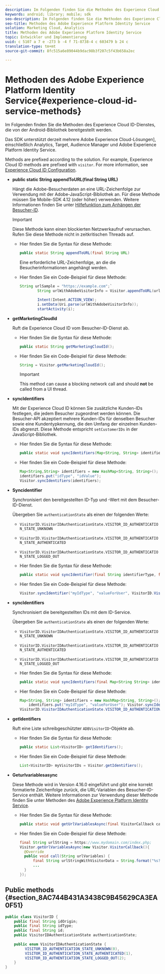 ```yaml
---
description: Im Folgenden finden Sie die Methoden des Experience Cloud ID-Dienstes, die von der Android-Bibliothek bereitgestellt werden.
keywords: android; library; mobile; sdk
seo-description: Im Folgenden finden Sie die Methoden des Experience Cloud ID-Dienstes, die von der Android-Bibliothek bereitgestellt werden.
seo-title: Methoden des Adobe Experience Platform Identity Service
solution: Marketing Cloud, Analytics
title: Methoden des Adobe Experience Platform Identity Service
topic: Entwickler und Implementierung
uuid: c 5107 a 7 e -273 b -4 f 71-8738-4 c 603479 b 24 c
translation-type: tm+mt
source-git-commit: 8fc515a6e89044b9dac98b3f207c5f43b658a2ec

---
```



# Methoden des Adobe Experience Platform Identity Service{#experience-cloud-id-service-methods}

Im Folgenden finden Sie die Methoden des Experience Cloud ID-Dienstes, die von der Android-Bibliothek bereitgestellt werden.

Das SDK unterstützt derzeit mehrere Adobe Experience Cloud-Lösungen], einschließlich Analytics, Target, Audience Manager und Adobe Experience Platform Identity Service.

Methods are prefixed according to the solution. For example, Experience Cloud ID methods are prefixed with `visitor`. For more information, see [Experience Cloud ID Configuration](/help/android/c-marketing-cloud/mcvid.md).

* **public static String appendToURL(final String URL)**

   Hängt die Adobe-Besucherdaten an eine URL-Zeichenfolge zur Verwendung mit der Adobe-JavaScript-Bibliothek an. Für diese Methode müssen Sie Mobile-SDK 4.12 (oder höher) verwenden. Weitere Informationen finden Sie unter [Hilfefunktion zum Anhängen der Besucher-ID](https://marketing.adobe.com/resources/help/en_US/mcvid/mcvid-appendvisitorid.html).

   >[!IMPORTANT]
   >
   >Diese Methode kann einen blockierten Netzwerkaufruf verursachen. Rufen Sie diese Methode nicht in zeitkritischen Threads auf.

   * Hier finden Sie die Syntax für diese Methode:

      ```java
      public static String appendToURL(final String URL) 
      ```

      Eine erforderliche URL-Zeichenfolge, an die die Besucherinformationen angehängt werden.

   * Hier finden Sie ein Code-Beispiel für diese Methode:

      ```java
      String urlSample = "https://example.com";`
              String urlWithAdobeVisitorInfo = Visitor.appendToURL(urlSample);
      
              Intent(Intent.ACTION_VIEW);
              i.setData(Uri.parse(urlWithAdobeVisitorInfo));
              startActivity(i);
      ```

* **getMarketingCloudId**

   Ruft die Experience Cloud ID vom Besucher-ID-Dienst ab.

   * Hier finden Sie die Syntax für diese Methode:

      ```java
      public static String getMarketingCloudId(); 
      ```

   * Hier finden Sie ein Code-Beispiel für diese Methode:

      ```java
      String = Visitor.getMarketingCloudId();
      ```

      >[!IMPORTANT]
      >
      >This method can cause a blocking network call and should **not** be called from a UI thread.

* **syncIdentifiers**

   Mit der Experience Cloud ID können Sie zusätzliche Kunden-IDs festlegen, die jedem Besucher zugeordnet werden können. Die Besucher-API akzeptiert mehrere Kunden-IDs für denselben Besucher sowie eine Kundentypkennung, die den Umfang der einzelnen Kunden-IDs abgrenzt. Diese Methode entspricht `setCustomerIDs` in der JavaScript-Bibliothek.

   * Hier finden Sie die Syntax für diese Methode:

      ```java
      public static void syncIdentifiers(Map<String, String> identifiers); 
      ```

   * Hier finden Sie ein Code-Beispiel für diese Methode:

      ```java
      Map<String,String> identifiers = new HashMap<String, String>();
      identifiers.put("idType", "idValue");
      Visitor.syncIdentifiers(identifiers);
      ```

* **Syncidentifier**

   Synchronisiert den bereitgestellten ID-Typ und -Wert mit dem Besucher-ID-Dienst.

   Übergeben Sie `authenticationState` als einen der folgenden Werte:

   * `VisitorID.VisitorIDAuthenticationState.VISITOR_ID_AUTHENTICATION_STATE_UNKNOWN`
   * `VisitorID.VisitorIDAuthenticationState.VISITOR_ID_AUTHENTICATION_STATE_AUTHENTICATED`
   * `VisitorID.VisitorIDAuthenticationState.VISITOR_ID_AUTHENTICATION_STATE_LOGGED_OUT`

   * Hier finden Sie die Syntax für diese Methode:

      ```java
      public static void syncIdentifier(final String identifierType, final String identifier, final VisitorID.VisitorIDAuthenticationState authenticationState);
      ```

   * Hier finden Sie ein Code-Beispiel für diese Methode:

      ```java
      Visitor.syncIdentifier("myIdType", "valueForUser", VisitorID.VisitorIDAuthenticationState.VISITOR_ID_AUTHENTICATION_STATE_LOGGED_OUT);
      ```

* **syncIdentifiers**

   Synchronisiert die bereitgestellten IDs mit dem ID-Service.

   Übergeben Sie `authenticationState` als einen der folgenden Werte:
   * `VisitorID.VisitorIDAuthenticationState.VISITOR_ID_AUTHENTICATION_STATE_UNKNOWN`
   * `VisitorID.VisitorIDAuthenticationState.VISITOR_ID_AUTHENTICATION_STATE_AUTHENTICATED`
   * `VisitorID.VisitorIDAuthenticationState.VISITOR_ID_AUTHENTICATION_STATE_LOGGED_OUT`

   * Hier finden Sie die Syntax für diese Methode:

      ```java
      public static void syncIdentifiers(final Map<String String> identifiers, final VisitorID.VisitorIDAuthenticationState authenticationState);
      ```

   * Hier finden Sie ein Code-Beispiel für diese Methode:

      ```java
      Map<String, String> identifiers = new HashMap<String, String>();
          identifiers.put("myIdType", "valueForUser"); Visitor.syncIdentifiers(identifiers,
      VisitorID.VisitorIDAuthenticationState.VISITOR_ID_AUTHENTICATION_STATE_AUTHENTICATED); 
      ```

* **getIdentifiers**

   Ruft eine Liste schreibgeschützter `ADBVisitorID`-Objekte ab.

   * Hier finden Sie die Syntax für diese Methode:

      ```java
      public static List<VisitorID> getIdentifiers(); 
      ```

   * Hier finden Sie ein Code-Beispiel für diese Methode:

      ```java
      List<VisitorID> myVisitorIDs = Visitor.getIdentifiers(); 
      ```

* **Geturlvariablesasync**

   Diese Methode wird in Version 4.16.0 eingeführt und gibt eine korrekt formatierte Zeichenfolge zurück, die URL-Variablen des Besucher-ID-Service enthält. Weitere Informationen zur Verwendung dieser Methode finden Sie unter Methoden des [Adobe Experience Platform Identity Service](/help/android/reference/hybrid-app.md).

   * Hier finden Sie die Syntax für diese Methode:

      ```java
      public static void getUrlVariablesAsync(final VisitorCallback callback);
      ```

   * Hier finden Sie ein Code-Beispiel für diese Methode:

      ```java
      final String urlString = https://www.mydomain.com/index.php; 
      Visitor.getUrlVariablesAsync(new Visitor.VisitorCallback(){ 
        @Override 
        public void call(String urlVariables) { 
            final String urlStringWithVisitorData = String.format("%s?%s", urlString, urlVariables); 
            ...
        } 
      });
      ```

## Public methods {#section_8AC744B431A3438C9B45629CA3EA0F51}

```java
public class VisitorID { 
    public final String idOrigin; 
    public final String idType; 
    public final String id; 
    public VisitorIDAuthenticationState authenticationState; 
 
    public enum VisitorIDAuthenticationState { 
         VISITOR_ID_AUTHENTICATION_STATE_UNKNOWN(0), 
         VISITOR_ID_AUTHENTICATION_STATE_AUTHENTICATED(1), 
         VISITOR_ID_AUTHENTICATION_STATE_LOGGED_OUT(2); 
    } 
}
```
